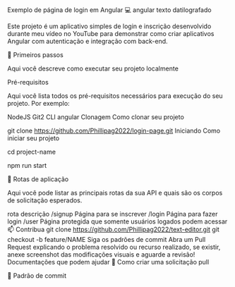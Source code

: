 Exemplo de página de login em Angular 💻
angular texto datilografado


Este projeto é um aplicativo simples de login e inscrição desenvolvido durante meu vídeo no YouTube para demonstrar como criar aplicativos Angular com autenticação e integração com back-end.

🚀 Primeiros passos

Aqui você descreve como executar seu projeto localmente

Pré-requisitos

Aqui você lista todos os pré-requisitos necessários para execução do seu projeto. Por exemplo:

NodeJS
Git2
CLI angular
Clonagem
Como clonar seu projeto

git clone https://github.com/Phillipag2022/login-page.git
Iniciando
Como iniciar seu projeto

cd project-name

npm run start

📍 Rotas de aplicação

Aqui você pode listar as principais rotas da sua API e quais são os corpos de solicitação esperados.​

rota	descrição
/signup	Página para se inscrever
/login	Página para fazer login
/user	Página protegida que somente usuários logados podem acessar
📫 Contribua
git clone https://github.com/Phillipag2022/text-editor.git
git checkout -b feature/NAME
Siga os padrões de commit
Abra um Pull Request explicando o problema resolvido ou recurso realizado, se existir, anexe screenshot das modificações visuais e aguarde a revisão!
Documentações que podem ajudar
📝 Como criar uma solicitação pull

💾 Padrão de commit
